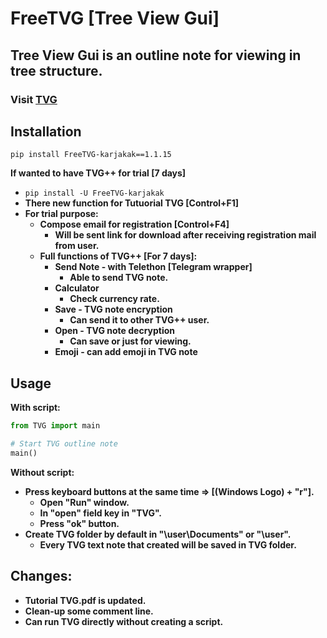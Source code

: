 # FreeTVG [Tree View Gui]

## **Tree View Gui is an outline note for viewing in tree structure.**
### **Visit [TVG](https://treeviewgui.work)**
## Installation
```pip install FreeTVG-karjakak==1.1.15```

**If wanted to have TVG++ for trial [7 days]**
* ```pip install -U FreeTVG-karjakak```
* **There new function for Tutuorial TVG [Control+F1]**
* **For trial purpose:**
    * **Compose email for registration [Control+F4]**
        * **Will be sent link for download after receiving registration mail from user.**
    * **Full functions of TVG++ [For 7 days]:**
        * **Send Note - with Telethon [Telegram wrapper]**
            * **Able to send TVG note.**
        * **Calculator**
            * **Check currency rate.**
        * **Save - TVG note encryption**
            * **Can send it to other TVG++ user.**
        * **Open - TVG note decryption**
            * **Can save or just for viewing.**
        * **Emoji - can add emoji in TVG note**
## Usage
**With script:**
```Python
from TVG import main

# Start TVG outline note
main()
```
**Without script:**
* **Press keyboard buttons at the same time => [(Windows Logo) + "r"].**
    * **Open "Run" window.**
    * **In "open" field key in "TVG".**
    * **Press "ok" button.**
* **Create TVG folder by default in "\user\Documents" or "\user".**
    * **Every TVG text note that created will be saved in TVG folder.**
## Changes:
* **Tutorial TVG.pdf is updated.**
* **Clean-up some comment line.**
* **Can run TVG directly without creating a script.**